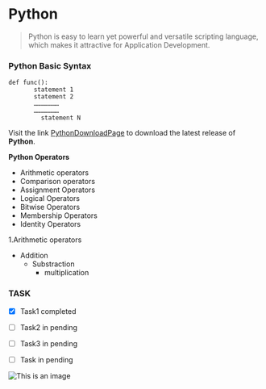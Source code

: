 # Python
>Python is easy to learn yet powerful and versatile scripting language, which makes it attractive for Application Development.

### Python Basic Syntax

```
def func():  
       statement 1  
       statement 2  
       …………………  
       …………………  
         statement N  
```

Visit the link [PythonDownloadPage](https://www.python.org/downloads/) to download the latest release of **Python**.


**Python Operators**

- Arithmetic operators
- Comparison operators
- Assignment Operators
- Logical Operators
- Bitwise Operators
- Membership Operators
- Identity Operators

1.Arithmetic operators
 - Addition
   - Substraction
      - multiplication

### TASK

- [X] Task1 completed
- [ ] Task2 in pending
- [ ] Task3 in pending
- [ ] Task in pending


![This is an image](https://myoctocat.com/assets/images/base-octocat.svg)




